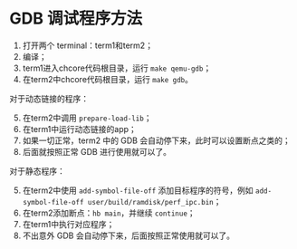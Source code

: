# GDB 调试程序方法

1. 打开两个 terminal：term1和term2；
2. 编译；
3. term1进入chcore代码根目录，运行 `make qemu-gdb`；
4. 在term2中chcore代码根目录，运行 `make gdb`。


对于动态链接的程序：

5. 在term2中调用 `prepare-load-lib`；
6. 在term1中运行动态链接的app；
7. 如果一切正常，term2 中的 GDB 会自动停下来，此时可以设置断点之类的；
8. 后面就按照正常 GDB 进行使用就可以了。

对于静态程序：

5. 在term2中使用 `add-symbol-file-off` 添加目标程序的符号，例如 `add-symbol-file-off user/build/ramdisk/perf_ipc.bin`；
6. 在term2添加断点：`hb main`，并继续 `continue`；
7. 在term1中执行对应程序；
8. 不出意外 GDB 会自动停下来，后面按照正常使用就可以了。


